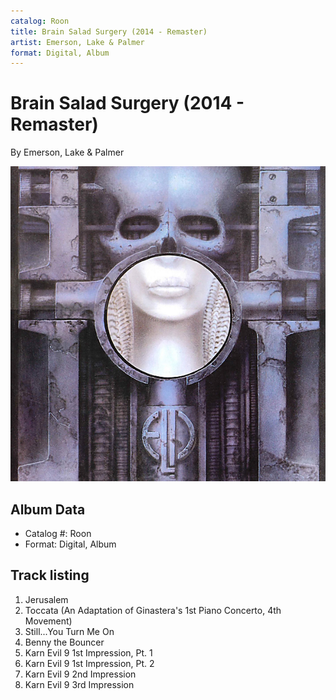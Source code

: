 ```yaml
---
catalog: Roon
title: Brain Salad Surgery (2014 - Remaster)
artist: Emerson, Lake & Palmer
format: Digital, Album
---
```


# Brain Salad Surgery (2014 - Remaster)

By Emerson, Lake & Palmer

![](../../assets/albumcovers/Emerson__Lake_and_Palmer-Brain_Salad_Surgery_2014_-_Remaster.png)

## Album Data

- Catalog #: Roon
- Format: Digital, Album


## Track listing


1. Jerusalem
2. Toccata (An Adaptation of Ginastera's 1st Piano Concerto, 4th Movement)
3. Still...You Turn Me On
4. Benny the Bouncer
5. Karn Evil 9 1st Impression, Pt. 1
6. Karn Evil 9 1st Impression, Pt. 2
7. Karn Evil 9 2nd Impression
8. Karn Evil 9 3rd Impression


